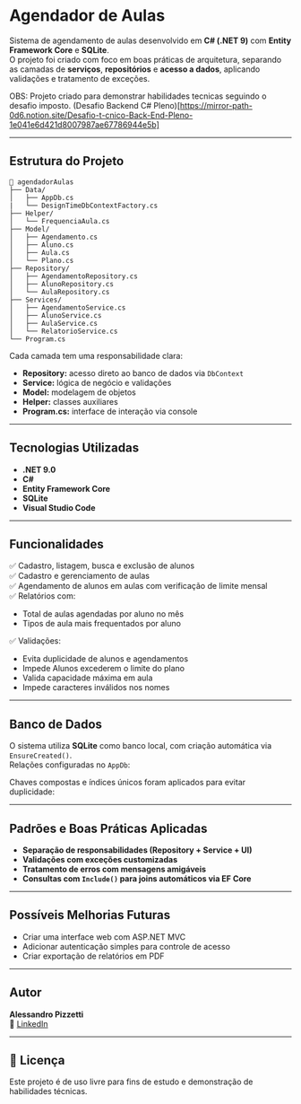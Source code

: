 # Agendador de Aulas

Sistema de agendamento de aulas desenvolvido em **C# (.NET 9)** com **Entity Framework Core** e **SQLite**.  
O projeto foi criado com foco em boas práticas de arquitetura, separando as camadas de **serviços**, **repositórios** e **acesso a dados**, aplicando validações e tratamento de exceções.

OBS: Projeto criado para demonstrar habilidades tecnicas seguindo o desafio imposto.
(Desafio Backend C# Pleno)[https://mirror-path-0d6.notion.site/Desafio-t-cnico-Back-End-Pleno-1e041e6d421d8007987ae67786944e5b]

---

## Estrutura do Projeto

```
📁 agendadorAulas
├── Data/
│   ├── AppDb.cs
|   └── DesignTimeDbContextFactory.cs
├── Helper/
│   └── FrequenciaAula.cs
├── Model/
│   ├── Agendamento.cs
│   ├── Aluno.cs
│   ├── Aula.cs
│   └── Plano.cs
├── Repository/
│   ├── AgendamentoRepository.cs
│   ├── AlunoRepository.cs
│   └── AulaRepository.cs
├── Services/
│   ├── AgendamentoService.cs
│   ├── AlunoService.cs
│   ├── AulaService.cs
│   └── RelatorioService.cs
└── Program.cs
```

Cada camada tem uma responsabilidade clara:

- **Repository:** acesso direto ao banco de dados via `DbContext`  
- **Service:** lógica de negócio e validações  
- **Model:** modelagem de objetos
- **Helper:** classes auxiliares
- **Program.cs:** interface de interação via console

---

## Tecnologias Utilizadas

- **.NET 9.0**
- **C#**
- **Entity Framework Core**
- **SQLite**
- **Visual Studio Code**

---

## Funcionalidades

✅ Cadastro, listagem, busca e exclusão de alunos  
✅ Cadastro e gerenciamento de aulas  
✅ Agendamento de alunos em aulas com verificação de limite mensal  
✅ Relatórios com:
- Total de aulas agendadas por aluno no mês  
- Tipos de aula mais frequentados por aluno  

✅ Validações:
- Evita duplicidade de alunos e agendamentos  
- Impede Alunos excederem o limite do plano
- Valida capacidade máxima em aula
- Impede caracteres inválidos nos nomes  

---

## Banco de Dados

O sistema utiliza **SQLite** como banco local, com criação automática via `EnsureCreated()`.  
Relações configuradas no `AppDb`:

Chaves compostas e índices únicos foram aplicados para evitar duplicidade:

---

## Padrões e Boas Práticas Aplicadas

- **Separação de responsabilidades (Repository + Service + UI)**
- **Validações com exceções customizadas**
- **Tratamento de erros com mensagens amigáveis**
- **Consultas com `Include()` para joins automáticos via EF Core**

---

## Possíveis Melhorias Futuras

- Criar uma interface web com ASP.NET MVC 
- Adicionar autenticação simples para controle de acesso  
- Criar exportação de relatórios em PDF

---

## Autor

**Alessandro Pizzetti**  
💼 [LinkedIn](https://www.linkedin.com/in/alepspizzetti)  

---

## 📜 Licença

Este projeto é de uso livre para fins de estudo e demonstração de habilidades técnicas.